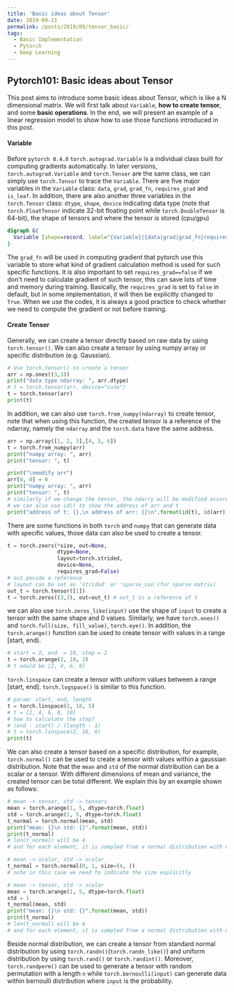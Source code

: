 ```yaml
---
title: 'Basic ideas about Tensor'
date: 2019-09-21
permalink: /posts/2019/09/tensor_basic/
tags:
  - Basic Implementation
  - Pytorch
  - Deep Learning
---
```


## Pytorch101: Basic ideas about Tensor
This post aims to introduce some basic ideas about Tensor, which is like a N dimensional matrix. We will first talk about ``Variable``, __how to create tensor__, and some __basic operations__. In the end, we will present an example of a linear regression model to show how to use those functions introduced in this post.
#### Variable
Before ``pytorch 0.4.0`` ``torch.autograd.Variable`` is a individual class built for computing gradients automatically. In later versions, ``torch.autograd.Variable`` and ``torch.Tensor`` are the same class, we can simply use ``torch.Tensor`` to trace the ``Variable``.
There are five major variables in the ``Variable`` class: ``data``, ``grad``, ``grad_fn``, ``requires_grad`` and ``is_leaf``. In addition, there are also another three variables in the ``torch.Tensor`` class: ``dtype``, ``shape``, ``device`` indicating data type (note that ``torch.FloatTensor`` indicate 32-bit floating point while ``torch.DoubleTensor`` is 64-bit), the shape of tensors and where the tensor is stored (cpu/gpu)

```dot
digraph G{
  Variable [shape=record, label="{Variable}|{data|grad|grad_fn|requires_grad|is_leaf}|{data in Tensor|gradient of data|functions that used to create tensor|indicate if we need to calculate gradient|indicate if it is a leaf node}"];
}
```
The ``grad_fn`` will be used in computing gradient that pytorch use this variable to store what kind of gradient calculation method is used for such specific functions. It is also important to set ``requires_grad==false`` if we don't need to calculate gradient of such tensor, this can save lots of time and memory during training. Basically, the ``requires_grad`` is set to ``false`` in default, but in some implementation, it will then be explicitly changed to ``True``. When we use the codes, it is always a good practice to check whether we need to compute the gradient or not before training.  
#### Create Tensor
Generally, we can create a tensor directly based on raw data by using ``torch.tensor()``. We can also create a tensor by using numpy array or specific distribution (e.g. Gaussian).
```python
# Use torch.tensor() to create a tensor
arr = np.ones((3,3))
print("data type ndarray: ", arr.dtype)
# t = torch.tensor(arr, device="cuda")
t = torch.tensor(arr)
print(t)
```
In addition, we can also use ``torch.from_numpy(ndarray)`` to create tensor, note that when using this function, the created tensor is a reference of the ndarray, namely the ``ndarray`` and the ``torch.data`` have the same address.
```python
arr = np.array([1, 2, 3],[4, 5, 6])
t = torch.from_numpy(arr)
print("numpy array: ", arr)
print("tensor: ", t)

print("\nmodify arr")
arr[0, 0] = 0
print("numpy array: ", arr)
print("tensor: ", t)
# similarly if we change the tensor, the ndarry will be modified accordingly.
# we can also use id() to show the address of arr and t
print("address of t: {},\n address of arr: {}\n".format(id(t), id(arr)))
```
There are some functions in both ``torch`` and ``numpy`` that can generate data with specific values, those data can also be used to create a tensor.

```python
t = torch.zeors(*size, out=None,
                dtype=None,
                layout=torch.strided,
                device=None,
                requires_grad=False)
# out povide a reference
# layout can be set as 'strided' or 'sparse_coo'(for sparse matrix)
out_t = torch.tensor([1])
t = torch.zeros((3,3), out=out_t) # out_t is a reference of t
```
we can also use ``torch.zeros_like(input)`` use the shape of ``input`` to create a tensor with the same shape and 0 values. Similarly, we have ``torch.ones()`` and ``torch.full(size, fill_value)``, ``torch.eye()``. In addition, the ``torch.arange()`` function can be used to create tensor with values in a range [start, end).
```python
# start = 2, end  = 10, step = 2
t = torch.arange(2, 10, 2)
# t would be [2, 4, 6, 8]
```
``torch.linspace`` can create a tensor with uniform values between a range [start, end]. ``torch.logspace()`` is similar to this function.
```python
# param: start, end, length
t = torch.linspace(2, 10, 5)
# t = [2, 4, 6, 8, 10]
# how to calculate the step?
# (end - start) / (length - 1)
# t = torch.linspace(2, 10, 6)
print(t)
```
We can also create a tensor based on a specific distribution, for example, ``torch.normal()`` can be used to create a tensor with values within a gaussian distribution. Note that the ``mean`` and ``std`` of the normal distribution can be a scalar or a tensor. With different dimensions of mean and variance, the created tensor can be total different. We explain this by an example shown as follows:
```python
# mean -> tensor, std -> tensors
mean = torch.arange(1, 5, dtype=torch.float)
std = torch.arange(1, 5, dtype=torch.float)
t_normal = torch.normal(mean, std)
print("mean: {}\n std: {}".format(mean, std))
print(t_normal)
# len(t_normal) will be 4
# and for each element, it is sampled from a normal distribution with different mean and std.

# mean -> scalar, std -> scalar
t_normal = torch.normal(0, 1, size=(4, ))
# note in this case we need to indicate the size explicitly

# mean -> tensor, std -> scalar
mean = torch.arange(1, 5, dtype=torch.float)
std = 1
t_normal(mean, std)
print("mean: {}\n std: {}".format(mean, std))
print(t_normal)
# len(t_normal) will be 4
# and for each element, it is sampled from a normal distribution with different mean but the same std.
```
Beside normal distribution, we can create a tensor from standard normal distribution by using ``torch.randn()``(``torch.randn_like()``) and uniform distribution by using ``torch.rand()`` or ``torch.randint()``. Moreover, ``torch.randperm()`` can be used to generate a tensor with random permutation with a length ``n`` while ``torch.bernoulli(input)`` can generate data within bernoulli distribution where ``input`` is the probability.
